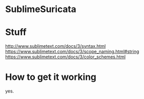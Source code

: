 # SublimeSuricata



# Stuff
http://www.sublimetext.com/docs/3/syntax.html
https://www.sublimetext.com/docs/3/scope_naming.html#string
https://www.sublimetext.com/docs/3/color_schemes.html

# How to get it working
yes.
